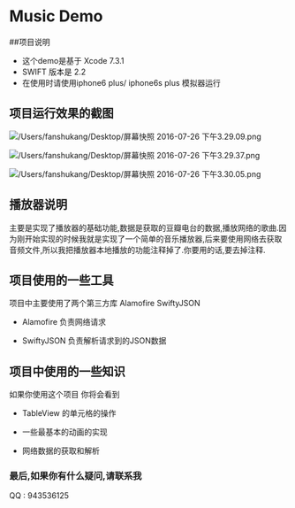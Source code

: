 
# Music Demo
##项目说明
* 这个demo是基于 Xcode 7.3.1
* SWIFT 版本是 2.2
* 在使用时请使用iphone6 plus/ iphone6s plus 模拟器运行

## 项目运行效果的截图

![/Users/fanshukang/Desktop/屏幕快照 2016-07-26 下午3.29.09.png]()

![/Users/fanshukang/Desktop/屏幕快照 2016-07-26 下午3.29.37.png]()

![/Users/fanshukang/Desktop/屏幕快照 2016-07-26 下午3.30.05.png]()


## 播放器说明
 主要是实现了播放器的基础功能,数据是获取的豆瓣电台的数据,播放网络的歌曲.因为刚开始实现的时候我就是实现了一个简单的音乐播放器,后来要使用网络去获取音频文件,所以我把播放器本地播放的功能注释掉了.你要用的话,要去掉注释.


## 项目使用的一些工具
 项目中主要使用了两个第三方库 Alamofire SwiftyJSON

* Alamofire 负责网络请求

* SwiftyJSON 负责解析请求到的JSON数据

## 项目中使用的一些知识
如果你使用这个项目 你将会看到

* TableView 的单元格的操作

* 一些最基本的动画的实现
* 网络数据的获取和解析

### 最后,如果你有什么疑问,请联系我
QQ : 943536125
